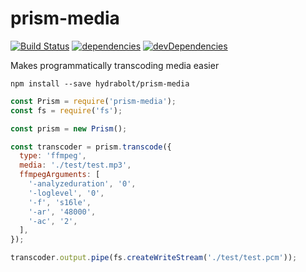# prism-media
[![Build Status](https://travis-ci.org/hydrabolt/prism-media.svg?branch=master)](https://travis-ci.org/hydrabolt/prism-media)
[![dependencies](https://david-dm.org/hydrabolt/prism-media/status.svg)](https://david-dm.org/hydrabolt/prism-media)
[![devDependencies](https://david-dm.org/hydrabolt/prism-media/dev-status.svg)](https://david-dm.org/hydrabolt/prism-media?type=dev)

Makes programmatically transcoding media easier

`npm install --save hydrabolt/prism-media`

```js
const Prism = require('prism-media');
const fs = require('fs');

const prism = new Prism();

const transcoder = prism.transcode({
  type: 'ffmpeg',
  media: './test/test.mp3',
  ffmpegArguments: [
    '-analyzeduration', '0',
    '-loglevel', '0',
    '-f', 's16le',
    '-ar', '48000',
    '-ac', '2',
  ],
});

transcoder.output.pipe(fs.createWriteStream('./test/test.pcm'));
```